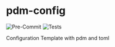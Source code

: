 # pdm-config

![Pre-Commit](https://github.com/joel-beck/pdm-config/actions/workflows/pre-commit.yaml/badge.svg)
![Tests](https://github.com/joel-beck/pdm-config/actions/workflows/tests.yaml/badge.svg)

Configuration Template with pdm and toml
